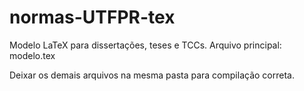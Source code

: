 # normas-UTFPR-tex
Modelo LaTeX para dissertações, teses e TCCs.
Arquivo principal: modelo.tex

Deixar os demais arquivos na mesma pasta para compilação correta.
